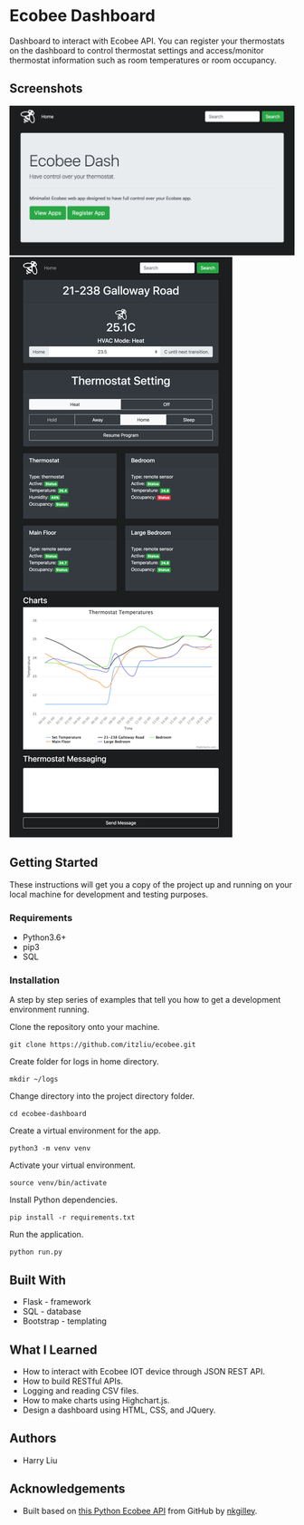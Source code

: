 # Ecobee Dashboard
Dashboard to interact with Ecobee API. You can register your thermostats on the dashboard to control thermostat settings and access/monitor thermostat information such as room temperatures or room occupancy.

## Screenshots
![Screenshot](ecobee/static/images/README/home-view.png)
![Screenshot](ecobee/static/images/README/thermostat-view.png)

## Getting Started
These instructions will get you a copy of the project up and running on your local machine for development and testing purposes.

### Requirements
* Python3.6+
* pip3
* SQL

### Installation
A step by step series of examples that tell you how to get a development environment running.

Clone the repository onto your machine.
```
git clone https://github.com/itzliu/ecobee.git
```
Create folder for logs in home directory.
```
mkdir ~/logs
```
Change directory into the project directory folder.
```
cd ecobee-dashboard
```
Create a virtual environment for the app.
```
python3 -m venv venv
```
Activate your virtual environment.
```
source venv/bin/activate
```
Install Python dependencies.
```
pip install -r requirements.txt
```
Run the application.
```
python run.py
```

## Built With
* Flask - framework
* SQL - database
* Bootstrap - templating

## What I Learned
* How to interact with Ecobee IOT device through JSON REST API.
* How to build RESTful APIs.
* Logging and reading CSV files.
* How to make charts using Highchart.js.
* Design a dashboard using HTML, CSS, and JQuery.

## Authors
* Harry Liu

## Acknowledgements
* Built based on [this Python Ecobee API](https://github.com/nkgilley/python-ecobee-api) from GitHub by [nkgilley](https://github.com/nkgilley).
